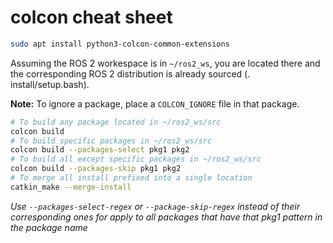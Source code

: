 # colcon cheat sheet
```sh
sudo apt install python3-colcon-common-extensions
```

Assuming the ROS 2 workespace is in `~/ros2_ws`, you are located there and the corresponding ROS 2 distribution is already sourced (. install/setup.bash).

**Note:** To ignore a package, place a `COLCON_IGNORE` file in that package.

```sh
# To build any package located in ~/ros2_ws/src
colcon build
# To build specific packages in ~/ros2_ws/src
colcon build --packages-select pkg1 pkg2
# To build all except specific packages in ~/ros2_ws/src
colcon build --packages-skip pkg1 pkg2
# To merge all install prefixed into a single location
catkin_make --merge-install
```
_Use `--packages-select-regex` or `--package-skip-regex` instead of their corresponding ones for apply to all packages that have that pkg1 pattern in the package name_
